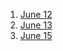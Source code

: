 1. [June 12](https://youtu.be/gZEKdEw4gNY)
2. [June 13](https://youtu.be/HqWc40IZ1E8)
3. [June 15](https://youtu.be/oQB_zN1cFJk)
